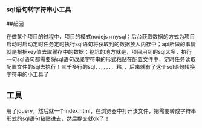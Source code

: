 ### sql语句转字符串小工具

##起因

在做某个项目的过程中，项目的模式nodejs+mysql；后台获取数据的方式为项目启动时启动定时任务定时执行sql语句将获取到的数据放入内存中；api所做的事情就是根据key值去取缓存中的数据；挖坑的地方就是，项目用到的sql太多，执行一句sql语句都需要将sql语句改成字符串的形式粘贴在配置文件中，定时任务读取配置文件的sql去执行！三千多行的sql，，，，，，，粘，，后来就有了这个sql语句转换字符串的小工具了

## 工具
用了jquery，然后就一个index.html，在浏览器中打开该文件，把需要转成字符串形式的sql语句粘贴进去，然后提交就ok了！	